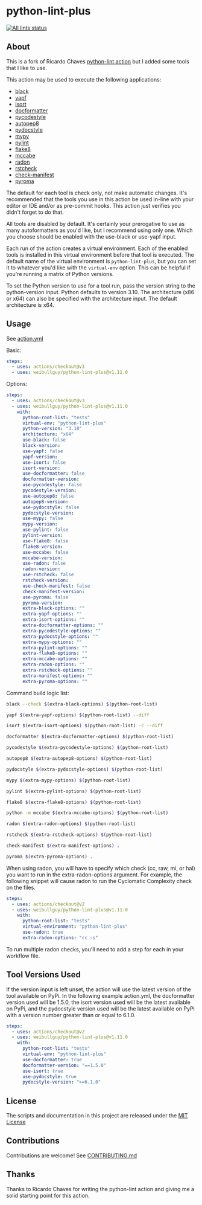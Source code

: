 # python-lint-plus

<p align="left">
  <a href="https://github.com/weibullguy/python-lint-plus"><img alt="All lints status" src="https://github.com/weibullguy/python-lint-plus/workflows/all-lints/badge.svg"></a></p>

## About

This is a fork of Ricardo Chaves [python-lint action](https://github.com/ricardochaves/python-lint/) 
but I added some tools that I like to use.

This action may be used to execute the following applications:

- [black](https://github.com/psf/black)
- [yapf](https://github.com/google/yapf)
- [isort](https://github.com/timothycrosley/isort)
- [docformatter](https://github.com/myint/docformatter)
- [pycodestyle](https://pycodestyle.readthedocs.io)
- [autopep8](https://github.com/hhatto/autopep8)
- [pydocstyle](https://github.com/PyCQA/pydocstyle/)
- [mypy](http://mypy-lang.org/)
- [pylint](https://www.pylint.org/)
- [flake8](http://flake8.pycqa.org)
- [mccabe](https://github.com/pycqa/mccabe)
- [radon](https://pypi.org/project/radon/)
- [rstcheck](https://github.com/myint/rstcheck)
- [check-manifest](https://github.com/mgedmin/check-manifest)
- [pyroma](https://github.com/regebro/pyroma)

The default for each tool is check only, not make automatic changes.  It's
recommended that the tools you use in this action be used in-line with your
editor or IDE and/or as pre-commit hooks.  This action just verifies you didn't
forget to do that.

All tools are disabled by default.  It's certainly your prerogative to use as 
many autoformatters as you'd like, but I recommend using only one.  Which you 
choose should be enabled with the use-black or use-yapf input.

Each run of the action creates a virtual environment.  Each of the enabled
tools is installed in this virtual environment before that tool is executed.
The default name of the virtual environment is ```python-lint-plus```, but you 
can set it to whatever you'd like with the ```virtual-env``` option.
This can be helpful if you're running a matrix of Python versions.

To set the Python version to use for a tool run, pass the version string to the
python-version input.  Python defaults to version 3.10.  The architecture (x86 
or x64) can also be specified with the architecture input.  The default 
architecture is x64.

## Usage

See [action.yml](action.yml)

Basic:

```yml
steps:
  - uses: actions/checkout@v3
  - uses: weibullguy/python-lint-plus@v1.11.0
```

Options:

```yml
steps:
  - uses: actions/checkout@v3
  - uses: weibullguy/python-lint-plus@v1.11.0
    with:
      python-root-list: "tests"
      virtual-env: "python-lint-plus"
      python-version: "3.10"
      architecture: "x64"
      use-black: false
      black-version:
      use-yapf: false
      yapf-version:
      use-isort: false
      isort-version:
      use-docformatter: false
      docformatter-version:
      use-pycodestyle: false
      pycodestyle-version:
      use-autopep8: false
      autopep8-version:
      use-pydocstyle: false
      pydocstyle-version:
      use-mypy: false
      mypy-version:
      use-pylint: false
      pylint-version:
      use-flake8: false
      flake8-version:
      use-mccabe: false
      mccabe-version:
      use-radon: false
      radon-version:
      use-rstcheck: false
      rstcheck-version:
      use-check-manifest: false
      check-manifest-version:
      use-pyroma: false
      pyroma-version:
      extra-black-options: ""
      extra-yapf-options: ""
      extra-isort-options: ""
      extra-docformatter-options: ""
      extra-pycodestyle-options: ""
      extra-pydocstyle-options: ""
      extra-mypy-options: ""
      extra-pylint-options: ""
      extra-flake8-options: ""
      extra-mccabe-options: ""
      extra-radon-options: ""
      extra-rstcheck-options: ""
      extra-manifest-options: ""
      extra-pyroma-options: ""
```

Command build logic list:

```bash
black --check $(extra-black-options) $(python-root-list)

yapf $(extra-yapf-options) $(python-root-list) --diff

isort $(extra-isort-options) $(python-root-list) -c --diff

docformatter $(extra-docformatter-options) $(python-root-list)

pycodestyle $(extra-pycodestyle-options) $(python-root-list)

autopep8 $(extra-autopep8-options) $(python-root-list)

pydocstyle $(extra-pydocstyle-options) $(python-root-list)

mypy $(extra-mypy-options) $(python-root-list)

pylint $(extra-pylint-options) $(python-root-list)

flake8 $(extra-flake8-options) $(python-root-list)

python -m mccabe $(extra-mccabe-options) $(python-root-list)

radon $(extra-radon-options) $(python-root-list)

rstcheck $(extra-rstcheck-options) $(python-root-list)

check-manifest $(extra-manifest-options) .

pyroma $(extra-pyroma-options) .
```

When using radon, you will have to specify which check (cc, raw, mi, or hal)
you want to run in the extra-radon-options argument.  For example, the 
following snippet will cause radon to run the Cyclomatic Complexity check on 
the files.

```yml
steps:
  - uses: actions/checkout@v2
  - uses: weibullguy/python-lint-plus@v1.11.0
    with:
      python-root-list: "tests"
      virtual-environment: "python-lint-plus"
      use-radon: true
      extra-radon-options: "cc -s"
```

To run multiple radon checks, you'll need to add a step for each in your
workflow file.

## Tool Versions Used

If the version input is left unset, the action will use the latest version of
the tool available on PyPi.  In the following example action.yml, the 
docformatter version used will be 1.5.0, the isort version used will be the
latest available on PyPi, and the pydocstyle version used will be the latest
available on PyPi with a version number greater than or equal to 6.1.0.

```yml
steps:
  - uses: actions/checkout@v2
  - uses: weibullguy/python-lint-plus@v1.11.0
    with:
      python-root-list: "tests"
      virtual-env: "python-lint-plus"
      use-docformatter: true
      docformatter-version: "==1.5.0"
      use-isort: true 
      use-pydocstyle: true
      pydocstyle-version: ">=6.1.0"
```

## License

The scripts and documentation in this project are released under the [MIT License](LICENSE)

## Contributions

Contributions are welcome! See [CONTRIBUTING.md](CONTRIBUTING.md)

## Thanks

Thanks to Ricardo Chaves for writing the python-lint action and giving me a
solid starting point for this action.

